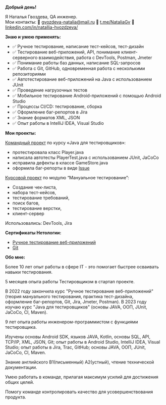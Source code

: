 **Добрый день!**

Я Наталья Гвоздева, QA инженер.  
Мои контакты: :incoming_envelope: gvozdeva-natalia@mail.ru  :iphone: [t.me/NataliaGv](https://t.me/NataliaGv) :link: [linkedin.com/in/natallia-hvozdzeva/](https://www.linkedin.com/in/natallia-hvozdzeva/)

**Знаю и умею применять:**

- :white_check_mark: Ручное тестирование, написание тест-кейсов, тест-дизайн
- :white_check_mark: Тестирование веб-приложений, API, понимание клиент-серверного взаимодействия, работа с DevTools, Postman, Jmeter
- :white_check_mark: Понимание работы баз данных, написание SQL-запросов
- :white_check_mark: Работа с Git, GitHub, одновременная работа с несколькими репозиториями
- :white_check_mark: Автотестирование веб-приложений на Java с использованием JUnit
- :white_check_mark: Проведение нагрузочных тестов
- :white_check_mark: Мобильное тестирование Android-приложений с помощью Android Studio
- :white_check_mark: Процессы CI/CD: тестирование, сборка
- :white_check_mark: Оформление баг-репортов в Jira
- :white_check_mark: Знание форматов XML, JSON
- :white_check_mark: Опыт работы в IntelliJ IDEA, Visual Studio

**Мои проекты:**

[Командный проект](https://github.com/NataliaGvozdeva/javaqa-team-diplom?organization=NataliaGvozdeva&organization=NataliaGvozdeva) по курсу «Java для тестировщиков»:
- протестировала класс Player.java
- написала автотесты PlayerTest.java с использованием JUnit, JaCoCo
- исправила дефекты в классе GameStore.java
- оформила баг-репорты в виде [Issue](https://github.com/WOVASYA/javaqa-team-diplom)

[Курсовой проект](https://docs.google.com/spreadsheets/d/1oIfmirHvvNfC_SUBSiWNRXcbewIXIKoBvEta-OKEOA8/edit#gid=0) по модулю “Мануальное тестирование”:
- Создание чек-листа, 
- набора тест-кейсов, 
- тестирование требований, 
- поиск багов, 
- тестирование верстки, 
- клиент-сервер

Использовались: DevTools, Jira

**Сертификаты Нетологии:**

- [Ручное тестирование веб-приложений](https://netology.ru/sharing/b14e342f8c911d5af75f9b57f6467ffe?utm_source=social&utm_campaign=achievements)
- [Git](https://netology.ru/sharing/a545d6f10f0c547ec85e1675e9338f8a?utm_source=social)

**Обо мне:**

Более 10 лет опыт работы в сфере IT - это помогает быстрее осваивать навыки тестирования.

5 месяцев опыта работы Тестировщиком в стартап проекте.

В 2022 году закончила курс "Ручное тестирование веб-приложений" (теория мануального тестирования, практика тест-дизайна, оформление баг-репортов, Git, Jira, Jmeter, Postman). В 2023 году изучаю курс "Java для тестировщиков" (основы JAVA, ООП, JUnit, JaCoCo, CI, Maven).

9 лет опыта работы инженером-программистом с функциями тестировщика.

Изучены основы Android SDK, языков JAVA, Kotlin, основы SQL, API, TCP/IP, XML, JSON, Git; опыт работы в Android Studio, IntelliJ IDEA, Visual Studio; опыт работы в Jira, Trac, GitHub; основы JAVA, ООП, JUnit, JaCoCo, CI, Maven.

Знание английского B1(письменный) A2(устный), чтение технической документации.

Умею работать в команде, прилагая максимум усилий для достижения общих целей.

Помогу команде контролировать качество для усовершенствования продукта.

<!--
**NataliaGvozdeva/NataliaGvozdeva** is a ✨ _special_ ✨ repository because its `README.md` (this file) appears on your GitHub profile.

Here are some ideas to get you started:

- 🔭 I’m currently working on ...
- 🌱 I’m currently learning ...
- 👯 I’m looking to collaborate on ...
- 🤔 I’m looking for help with ...
- 💬 Ask me about ...
- 📫 How to reach me: ...
- 😄 Pronouns: ...
- ⚡ Fun fact: ...
-->
